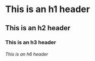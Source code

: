# This is an h1 header
## This is an h2 header
### This is an h3 header
###### This is an h6 header
